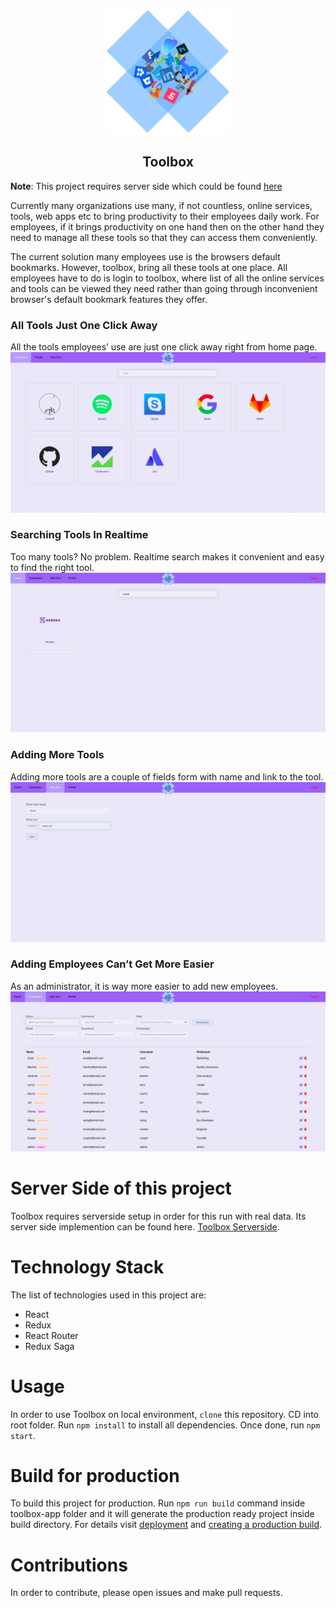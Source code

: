 <p align="center">
  <img src="screenshots/logo.png" />
</p>
<h2 align="center">Toolbox</h2>

**Note**: This project requires server side which could be found [here](https://github.com/zafar-saleem/toolbox-server)

Currently many organizations use many, if not countless, online services, tools, web apps etc to bring productivity to their employees daily work. For employees, if it brings productivity on one hand then on the other hand they need to manage all these tools so that they can access them conveniently.

The current solution many employees use is the browsers default bookmarks. However, toolbox, bring all these tools at one place. All employees have to do is login to toolbox, where list of all the online services and tools can be viewed they need rather than going through inconvenient browser's default bookmark features they offer.

### All Tools Just One Click Away
All the tools employees’ use are just one click away right from home page.
![Screenshot](screenshots/tools.png)

### Searching Tools In Realtime
Too many tools? No problem. Realtime search makes it convenient and easy to find the right tool.
![Screenshot](screenshots/searching.png)

### Adding More Tools
Adding more tools are a couple of fields form with name and link to the tool.
![Screenshot](screenshots/adding-tools.png)

### Adding Employees Can’t Get More Easier
As an administrator, it is way more easier to add new employees.
![Screenshot](screenshots/adding-employees.png)

# Server Side of this project
Toolbox requires serverside setup in order for this run with real data. Its server side implemention can be found here. [Toolbox Serverside](https://github.com/zafar-saleem/toolbox-server).

# Technology Stack
The list of technologies used in this project are:
* React
* Redux
* React Router
* Redux Saga

# Usage
In order to use Toolbox on local environment, `clone` this repository. CD into root folder. Run `npm install` to install all dependencies. Once done, run `npm start`.

# Build for production
To build this project for production. Run `npm run build` command inside toolbox-app folder and it will generate the production ready project inside build directory. For details visit [deployment](https://facebook.github.io/create-react-app/docs/deployment) and [creating a production build](https://facebook.github.io/create-react-app/docs/production-build).

# Contributions
In order to contribute, please open issues and make pull requests.

